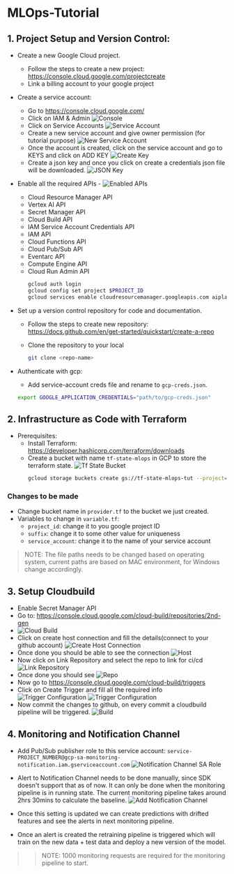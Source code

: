 # MLOps-Tutorial

## 1. Project Setup and Version Control:

- Create a new Google Cloud project.
  - Follow the steps to create a new project: https://console.cloud.google.com/projectcreate
  - Link a billing account to your google project
- Create a service account:
  - Go to https://console.cloud.google.com/
  - Click on IAM & Admin
    ![Console](images/console.png)
  - Click on Service Accounts
    ![Service Account](images/service-account.png)
  - Create a new service account and give owner permission (for tutorial purpose)
    ![New Service Account](images/new-service-account.png)
  - Once the account is created, click on the service account and go to KEYS and click on ADD KEY
    ![Create Key](images/create-key.png)
  - Create a json key and once you click on create a credentials json file will be downloaded.
    ![JSON Key](images/json-key.png)
- Enable all the required APIs - 
  ![Enabled APIs](images/enabled-apis.png)
  - Cloud Resource Manager API
  - Vertex AI API
  - Secret Manager API
  - Cloud Build API
  - IAM Service Account Credentials API
  - IAM API
  - Cloud Functions API
  - Cloud Pub/Sub API
  - Eventarc API
  - Compute Engine API
  - Cloud Run Admin API
    ```sh
    gcloud auth login
    gcloud config set project $PROJECT_ID
    gcloud services enable cloudresourcemanager.googleapis.com aiplatform.googleapis.com secretmanager.googleapis.com cloudbuild.googleapis.com iamcredentials.googleapis.com iam.googleapis.com cloudfunctions.googleapis.com pubsub.googleapis.com eventarc.googleapis.com compute.googleapis.com run.googleapis.com
    ```

- Set up a version control repository for code and documentation.
  - Follow the steps to create new repository: https://docs.github.com/en/get-started/quickstart/create-a-repo
  - Clone the repository to your local

    ```sh
    git clone <repo-name>
    ```

- Authenticate with gcp:
  - Add service-account creds file and rename to `gcp-creds.json`.

  ```sh
  export GOOGLE_APPLICATION_CREDENTIALS="path/to/gcp-creds.json"
  ```

## 2. Infrastructure as Code with Terraform

- Prerequisites:
  - Install Terraform: https://developer.hashicorp.com/terraform/downloads
  - Create a bucket with name `tf-state-mlops` in GCP to store the terraform state.
    ![Tf State Bucket](ss-record/tf-state-bucket.gif)
    ```sh
    gcloud storage buckets create gs://tf-state-mlops-tut --project=mlops-project-407019  --location=us-central1
    ```

### Changes to be made

- Change bucket name in `provider.tf` to the bucket we just created.
- Variables to change in `variable.tf`:
  - `project_id`: change it to you google project ID
  - `suffix`: change it to some other value for uniqueness
  - `service_account`: change it to the name of your service account

>NOTE: The file paths needs to be changed based on operating system, current paths are based on MAC environment, for Windows change accordingly.

## 3. Setup Cloudbuild

- Enable Secret Manager API
- Go to: https://console.cloud.google.com/cloud-build/repositories/2nd-gen 
- ![Cloud Build](images/cloudbuild-repo.png)
- Click on create host connection and fill the details(connect to your github account)
  ![Create Host Connection](images/create-host-conn.png)
- Once done you should be able to see the connection
  ![Host](images/host.png)
- Now click on Link Repository and select the repo to link for ci/cd
  ![Link Repository](images/link-repo.png)
- Once done you should see ![Repo](images/repo.png)
- Now go to https://console.cloud.google.com/cloud-build/triggers
- Click on Create Trigger and fill all the required info
  ![Trigger Configuration](images/trigger-config1.png)
  ![Trigger Configuration](images/trigger-config2.png)
- Now commit the changes to github, on every commit a cloudbuild pipeline will be triggered.
  ![Build](images/build.png)

## 4. Monitoring and Notification Channel

- Add Pub/Sub publisher role to this service account:
  `service-PROJECT_NUMBER@gcp-sa-monitoring-notification.iam.gserviceaccount.com`
  ![Notification Channel SA Role](ss-record/notification-channel-permission.gif)
- Alert to Notification Channel needs to be done manually, since SDK doesn't support that as of now. It can only be done when the monitoring pipeline is in running state. The current monitoring pipeline takes around 2hrs 30mins to calculate the baseline.
  ![Add Notification Channel](ss-record/notification-channel.gif)

- Once this setting is updated we can create predictions with drifted features and see the alerts in next monitoring pipeline.
- Once an alert is created the retraining pipeline is triggered which will train on the new data + test data and deploy a new version of the model.

>> NOTE: 1000 monitoring requests are required for the monitoring pipeline to start.
